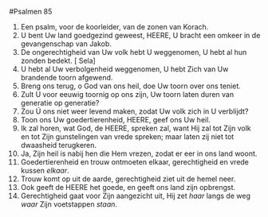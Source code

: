 #Psalmen 85
1. Een psalm, voor de koorleider, van de zonen van Korach. 
2. U bent Uw land goedgezind geweest, HEERE, U bracht een omkeer in de gevangenschap van Jakob. 
3. De ongerechtigheid van Uw volk hebt U weggenomen, U hebt al hun zonden bedekt. [ Sela] 
4. U hebt al Uw verbolgenheid weggenomen, U hebt Zich van Uw brandende toorn afgewend. 
5. Breng ons terug, o God van ons heil, doe Uw toorn over ons teniet. 
6. Zult U voor eeuwig toornig op ons zijn, Uw toorn laten duren van generatie op generatie? 
7. Zou Ú ons niet weer levend maken, zodat Uw volk zich in U verblijdt? 
8. Toon ons Uw goedertierenheid, HEERE, geef ons Uw heil. 
9. Ik zal horen, wat God, de HEERE, spreken zal, want Hij zal tot Zijn volk en tot Zijn gunstelingen van vrede spreken; maar laten zij niet tot dwaasheid terugkeren. 
10. Ja, Zijn heil is nabij hen die Hem vrezen, zodat er eer in ons land woont. 
11. Goedertierenheid en trouw ontmoeten elkaar, gerechtigheid en vrede kussen *elkaar*. 
12. Trouw komt op uit de aarde, gerechtigheid ziet uit de hemel neer. 
13. Ook geeft de HEERE het goede, en geeft ons land zijn opbrengst. 
14. Gerechtigheid gaat voor Zijn aangezicht uit, Hij zet *haar* langs de weg *waar* Zijn voetstappen *staan*.
